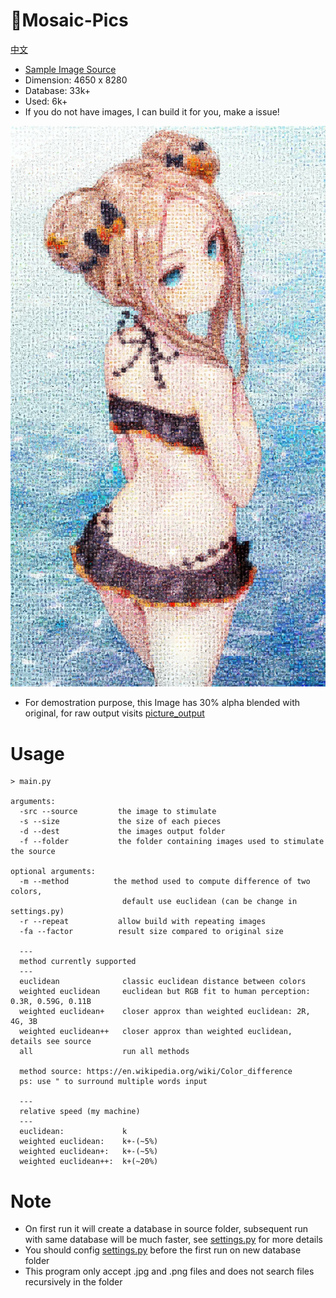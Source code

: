 # :white_square_button:Mosaic-Pics
[中文](https://github.com/Redcxx/Mosaic-Pics/blob/master/README.cn.md)
-  [Sample Image Source](https://twitter.com/sukemyon_443/status/1030028596339822594)
-  Dimension: 4650 x 8280
-  Database: 33k+
-  Used: 6k+
- If you do not have images, I can build it for you, make a issue!

![sample image](https://github.com/Redcxx/Mosaic-Pics/blob/master/picture_output/euclidean/picture_0.7.jpg)
- For demostration purpose, this Image has 30% alpha blended with original, for raw output visits [picture_output](https://github.com/Redcxx/Mosaic-Pics/tree/master/picture_output)
# Usage
```
> main.py

arguments:
  -src --source         the image to stimulate
  -s --size             the size of each pieces
  -d --dest             the images output folder
  -f --folder           the folder containing images used to stimulate the source

optional arguments:
  -m --method          the method used to compute difference of two colors,
                         default use euclidean (can be change in settings.py)
  -r --repeat           allow build with repeating images
  -fa --factor          result size compared to original size

  ---
  method currently supported
  ---
  euclidean              classic euclidean distance between colors
  weighted euclidean     euclidean but RGB fit to human perception: 0.3R, 0.59G, 0.11B
  weighted euclidean+    closer approx than weighted euclidean: 2R, 4G, 3B
  weighted euclidean++   closer approx than weighted euclidean, details see source
  all                    run all methods

  method source: https://en.wikipedia.org/wiki/Color_difference
  ps: use " to surround multiple words input

  ---
  relative speed (my machine)
  ---
  euclidean:             k
  weighted euclidean:    k+-(~5%)
  weighted euclidean+:   k+-(~5%)
  weighted euclidean++:  k+(~20%)

```
# Note
- On first run it will create a database in source folder, subsequent run with same database will be much faster, see [settings.py](https://github.com/Redcxx/Mosaic-Pics/blob/master/settings.py) for more details
- You should config [settings.py](https://github.com/Redcxx/Mosaic-Pics/blob/master/settings.py) before the first run on new database folder
- This program only accept .jpg and .png files and does not search files recursively in the folder
